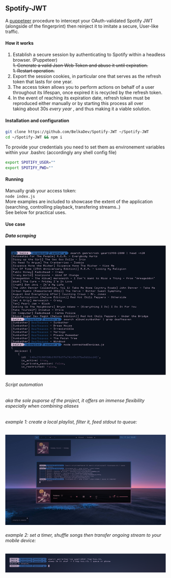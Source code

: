 ## Spotify-JWT
 A [puppeteer](https://github.com/puppeteer/puppeteer) procedure to intercept your OAuth-validated Spotify JWT (alongside of the fingerprint) then reinject it to imitate a secure, User-like traffic.
#### How it works
1. Establish a secure session by authenticating to Spotify within a headless browser. (Puppeteer) <br>
~~1. Generate a valid Json Web Token and abuse it until expiration.~~ <br>
~~1. Restart operation.~~
2. Export the session cookies, in particular one that serves as the refresh token that lasts for one year.
3. The access token allows you to perform actions on behalf of a user throughout its lifespan, once expired it is recycled by the refresh token.
4. In the event of reaching its expiration date, refresh token must be reproduced either manually or by starting this process all over <br>
taking about 30s <i> every year </i>, and thus making it a viable solution.

#### Installation and configuration
```bash
git clone https://github.com/BelkaDev/Spotify-JWT ~/Spotify-JWT
cd ~/Spotify-JWT && npm i
```
To provide your credentials you need to set them as environement variables within your .bashrc (accordingly any shell config file) <br>
``` bash
export SPOTIFY_USER=""
export SPOTIFY_PWD=""
```
#### Running
Manually grab your access token: <br>
`node index.js` <br>
More examples are included to showcase the extent of the application (searching, controlling playback, transfering streams..) </br>
See below for practical uses.

#### Use case
##### Data scraping 
![scraping](src/scraping.png)
###### Script automation 
###### aka the sole puporse of the project, it offers an immense flexibility especially when combining aliases
###### example 1: create a local playlist, filter it, feed stdout to queue:
![example 1](src/automation1.png)
###### example 2: set a timer, shuffle songs then transfer ongoing stream to your mobile device:
![example 2](src/automation2.png)


